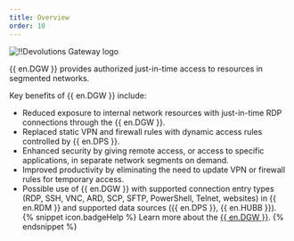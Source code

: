 ```yaml
---
title: Overview
order: 10
---
```

![!!Devolutions Gateway logo](https://webdevolutions.blob.core.windows.net/images/projects/gateway/logos/gateway-color-shadow.svg)

{{ en.DGW }} provides authorized just-in-time access to resources in segmented networks.  


Key benefits of {{ en.DGW }} include:  

* Reduced exposure to internal network resources with just-in-time RDP connections through the {{ en.DGW }}.  
* Replaced static VPN and firewall rules with dynamic access rules controlled by {{ en.DPS }}.  
* Enhanced security by giving remote access, or access to specific applications, in separate network segments on demand.  
* Improved productivity by eliminating the need to update VPN or firewall rules for temporary access.  
* Possible use of {{ en.DGW }} with supported connection entry types (RDP, SSH, VNC, ARD, SCP, SFTP, PowerShell, Telnet, websites) in {{ en.RDM }} and supported data sources ({{ en.DPS }}, {{ en.HUBB }}).  
{% snippet icon.badgeHelp %}
Learn more about the [{{ en.DGW }}](https://devolutions.net/gateway/).
{% endsnippet %}
